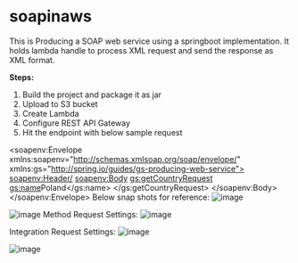 # soapinaws
This is Producing a SOAP web service using a springboot implementation.
It holds lambda handle to process XML request and send the response as XML format.

**Steps:**
1. Build the project and package it as jar
2. Upload to S3 bucket
3. Create Lambda
4. Configure REST API Gateway
5. Hit the endpoint with below sample request


<soapenv:Envelope xmlns:soapenv="http://schemas.xmlsoap.org/soap/envelope/" xmlns:gs="http://spring.io/guides/gs-producing-web-service">
   <soapenv:Header/>
   <soapenv:Body>
      <gs:getCountryRequest>
         <gs:name>Poland</gs:name>
      </gs:getCountryRequest>
   </soapenv:Body>
</soapenv:Envelope>
Below snap shots for reference:
![image](https://user-images.githubusercontent.com/38793410/126020415-23a420f9-457c-423f-861d-00ca1b1c2974.png)

![image](https://user-images.githubusercontent.com/38793410/126020691-8d8e991f-3939-45d9-9496-9cf7be45e2cd.png)
Method Request Settings:
![image](https://user-images.githubusercontent.com/38793410/126020743-712238c9-f031-413a-8029-692394402709.png)

Integration Request Settings:
![image](https://user-images.githubusercontent.com/38793410/126020717-8f99e74d-4a6d-49b2-b0fd-17e63dabb61b.png)


![image](https://user-images.githubusercontent.com/38793410/126020656-8e85072b-a7bd-4044-b1be-55811c29ce98.png)

